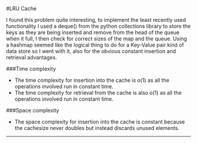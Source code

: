 #LRU Cache

I found this problem quite interesting, to implement the least recently used functionality I used a deque() from the python collections library 
to store the keys as they are being inserted and remove from the head of the queue when it full, I then check for correct sizes of the map and the queue.
Using a hashmap seemed like the logical thing to do for a Key-Value pair kind of data store so I went with it, also for the obvious constant insertion and retrieval advantages.

###Time complexity
- The time complexity for insertion into the cache is o(1) as all the operations involved run in constant time.
- The time complexity for retrieval from the cache is also o(1) as all the operations involved run in constant time.

###Space complexity
- The space complexity for insertion into the cache is constant because the cachesize never doubles but instead discards 
unused elements.

---